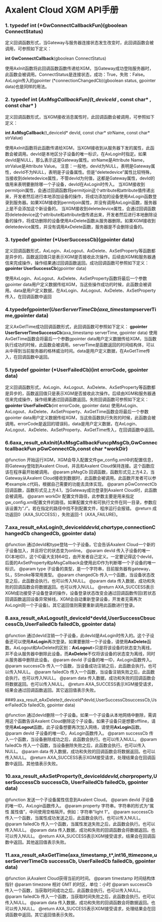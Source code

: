 # Axalent Cloud XGM API手册

### 1.  typedef int (*GwConnectCallbackFun)(gboolean ConnectStatus)

定义回调函数形式，当Gateway与服务器连接状态发生改变时，此回调函数会被调用，可参照如下定义：

<strong>int GwConnectCallback</strong>(gboolean ConnectStatus)

使用AxInit函数将此回调函数函数传递给XGM，当Gateway成功登陆服务器时，此函数会被调用。ConnectStatus是连接状态，成功：True，失败：False。
AxLogin传入的gpointer (*connectionChangedCb)(gboolean status, gpointer data)也是同样的用法。

### 2. typedef int (*AxMsgCallbackFun)(t_deviceId* , const char* , const char* )

定义回调函数形式，当XGM接收消息属性时，此回调函数会被调用，可参照如下定义：

<strong>int AxMsgCallback</strong>(t_deviceId* devId, const char* strName, const char* strValue)

使用AxInit函数将此函数传递给XGM，当XGM接收到从服务器下发的属性，此函数会被调用。devId是本地区分子设备的唯一标识，在AxLogin时指定。如果devId是NULL，那么表示这是Gateway属性。strName是Attribute Name，strValue是Attribute Value。
注意：一般地，devId为NULL，表明是Gateway属性，devId不为NULL，表明是子设备属性。但是“deletedevice”属性比较特殊，当接收到deletedevice属性，不管devId为何值，这都是Gateway属性，devId的值用来表明要删除哪一个子设备，devId在AxLogin时传入。
当XGM接收到permitjoin属性，会通过回调函数将permitjoin这个attribute和attribute值传递出来，开发者然后进行本地添加设备的操作，将成功添加的设备使用AxLogin函数登录到服务器。如果XGM接收到permitjoin属性，并没有调用AxLogin函数，服务器上是不会添加这个新设备的。
当XGM接收到deletedevice属性，会通过回调函数将deletedevice这个attribute和attribute值传递出来，开发者然后进行本地删除设备的操作，将成功删除的设备使用AxDelete函数从服务器删除。如果XGM接收到deletedevice属性，并没有调用AxDelete函数，服务器是不会删除设备的。

### 3.  typedef gpointer (*UserSuccessCb)(gpointer data)

定义回调函数形式，AxLogin、AxLogout、AxDelete、AxSetProperty等函数都是异步的，函数返回值只是表示XGM是否接收此次操作。后续由XGM和服务器通信来完成操作，操作结果通过回调函数返回。成功回调函数可参照如下定义：
<strong>gpointer UserSuccessCb</strong>(gpointer data)

使用AxLogin、AxLogout、AxDelete、AxSetProperty函数将最后一个参数gpointer data用户定义数据传给XGM，当这些操作成功的时候，此函数会被调用。data是用户定义数据，在AxLogin、AxLogout、AxDelete、AxSetProperty传入，在回调函数中返回

### 4.typedefgpointer(*UserServerTimeCb(axa_timestamp*serverTime,gpointer data)

定义AxGetTime成功回调函数形式，此回调函数可参照如下定义：
<strong>gpointer UserServerTimeSuccessCb</strong>(axa_timestamp serverTime, gpointer data)
使用AxGetTime函数会将最后一个参数gpointer data用户定义数据传给XGM，当函数执行成功的时候，此函数会被调用。serverTime是函数返回的时间结构体，可以从中得到当前服务器的格林威治时间。data是用户定义数据，在AxGetTime传入，在回调函数中返回。

### 5.typedef gpointer (*UserFailedCb)(int errorCode, gpointer data)

定义回调函数形式，AxLogin、AxLogout、AxDelete、AxSetProperty等函数都是异步的，函数返回值只是表示XGM是否接收此次操作。后续由XGM和服务器通信来完成操作，操作结果通过回调函数返回。失败回调函数可参照如下定义：
<strong>gpointer UserFailedCb</strong>(int errorCode, gpointer data)
使用AxLogin、AxLogout、AxDelete、AxSetProperty、AxGetTime函数会将最后一个参数gpointer data用户定义数据传给XGM，当这些函数执行失败的时候，此函数会被调用。errorCode是返回的错误码，data是用户定义数据，在AxLogin、AxLogout、AxDelete、AxSetProperty、AxGetTime传入，在回调函数中返回。

### 6.6axa_result_eAxInit(AxMsgCallbackFuncpMsgCb,GwConnectcallbackFun pGwConnectCb,const char *workDir)

@function
开始运行XGM，XGM会导入配置文件gw_config.xml中的配置信息，将Gateway登陆到Axalent Cloud，并且和Axalent Cloud保持连接。这个函数应该在程序最开始被调用。
@param  pMsgCb
回调函数，函数形式见上方4.2，当Gateway从Axalent Cloud接收到数据时，此函数会被调用。此函数开发者可以参考example.c代码，根据自己需要的功能去具体实现。
@param  pGwConnectCb
回调函数，函数形式见上方4.1，当Gateway成功登录到Axalent Cloud时，此函数会被调用。
@param  workDir
配置文件路径，此参数主要是用来指定gw_config.xml配置文件的路径。如果配置文件和可执行文件在同一目录，参数应该设置为“./”。若在指定的路径中找不到配置文件，程序运行会报错。
@return
成功返回0（AXA_SUCCESS），失败返回-1（AXA_FAILURE)。

### 7.axa_result_eAxLogin(t_deviceId*devId,char*type,connectionChangedCb changedCb, gpointer data)

@function
通过devId和type登陆一个子设备。它会告诉Axalent Cloud一个新的子设备加入，并且将它的状态变为online。
@param  devId
传入子设备的唯一ID(本地ID)，这个ID最大支持64位，由开发者自己定义。一定要记得这个devId，后面的AxSetProperty和pMsgCallback会使用此ID作为判断哪一个子设备的唯一标识。
@param  type
子设备的类型，是一个字符串，目前服务器有gateway，SL，SSmoke等常用类型。
@param  changedCb
传入一个函数，当设备状态改变之后，此函数会执行。也可以传入NULL。
@param  data
传入数据，成功和失败的回调函数会将数据返回。也可以传入NULL。
@return
AXA_SUCCESS表示XGM成功接受子设备登录的操作，设备登录状态改变会通过回调函数传回(若状态回调函数返回设备异常掉线，XGM会自动重新登录设备，开发者无需再次AxLogin同一个子设备)。其它返回值则需要重新调用此函数进行登录。

###  8.axa_result_eAxLogout(t_deviceId*devId,UserSuccessCbsuccessCb,UserFailedCb failedCb, gpointer data)

@function
通过devId注销一个子设备，此devId是AxLogin时传入的。这个子设备还可以使用<strong>AxLogin</strong>再次登录。如果要删除一个子设备，请使用<strong>AxDelete</strong>函数。AxLogout和AxDelete的区别：<strong>AxLogout</strong>>只是将该设备的状态变为离线，并不会从服务器中删除此设备。而<strong>AxDelete</strong>不仅将该设备的状态变为离线，同时从服务器中删除此设备。
@param  devId
子设备的唯一ID，AxLogin函数传入。
@param  successCb
传入一个函数，当设备成功注销之后，此函数会执行。也可以传入NULL。
@param  failedCb
传入一个函数，当设备注销失败之后，此函数会执行。也可以传入NULL。
@param  data
传入数据，成功和失败的回调函数会将数据返回。也可以传入NULL。
@return
AXA_SUCCESS表示XGM接受请求，结果会通过回调函数返回。其它返回值表示失败。

###9.axa_result_eAxDelete(t_deviceId*devId,UserSuccessCbsuccessCb,UserFailedCb failedCb, gpointer data)

@function
通过devId删除一个子设备。如果一个子设备从本地网络中删除，需调用这个函数告诉Axalent Cloud删除这个子设备。如果子设备只是想要offline，请使用<strong>AxLogout</strong>函数。此子设备想要再次加入网络，请使用<strong>AxLogin</strong>函数。
@param  devId
子设备的唯一ID，AxLogin函数传入。
@param  successCb
传入一个函数，当设备删除成功之后，此函数会执行。也可以传入NULL。
@param  failedCb
传入一个函数，当设备删除失败之后，此函数会执行。也可以传入NULL。
@param  data
传入数据，成功和失败的回调函数会将数据返回。也可以传入NULL。
@return
AXA_SUCCESS表示XGM接受请求，处理结果会在回调函数中返回。其他值表示失败。

### 10.axa_result_eAxSetProperty(t_deviceId*devId,char*property,UserSuccessCb successCb, UserFailedCb failedCb, gpointer data)

@function
发送一个子设备属性信息到Axalent Cloud。
@param  devId
子设备的唯一ID，AxLogin函数传入。
@param  property
字符串。字符串的形式为“属性 属性值”，中间使用空格隔开。例如：字符串“light 1”。
@param  successCb
传入一个函数，当属性成功发送之后，此函数会执行。也可以传入NULL。
@param  failedCb
传入一个函数，当属性发送失败之后，此函数会执行。也可以传入NULL。
@param  data
传入数据，成功和失败的回调函数会将数据返回。也可以传入NULL。
@return
AXA_SUCCESS表示XGM接受请求，结果会在回调函数中返回。其他返回值表示失败。

### 11.axa_result_eAxGetTime(axa_timestamp_t*,int16_ttimezone,userServerTimeCb successCb, UserFailedCb failedCb, gpointer data)

@function
从Axalent Cloud获得当前的时间。
@param  timestamp
时间结构体指针
@param  timezone
相对 GMT 的时区，单位：小时
@param  successCb
传入一个函数，当获取时间成功之后，此函数会执行。也可以传入NULL。
@param  failedCb
传入一个函数，当获取时间失败之后，此函数会执行。也可以传入NULL。
@param  data
传入数据，成功和失败的回调函数会将数据返回。也可以传入NULL。
@return
AXA_SUCCESS表示XGM接受请求，处理结果会在回调函数中返回。其它返回值表示失败。
